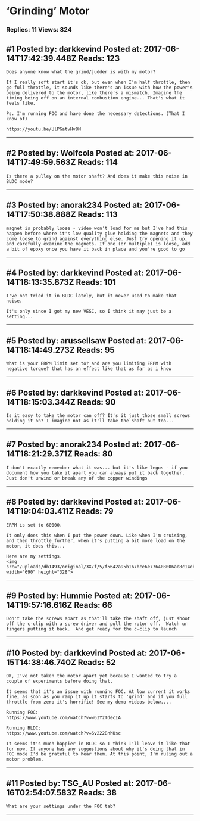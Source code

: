 # &lsquo;Grinding&rsquo; Motor

### Replies: 11 Views: 824

## \#1 Posted by: darkkevind Posted at: 2017-06-14T17:42:39.448Z Reads: 123

```
Does anyone know what the grind/judder is with my motor?

If I really soft start it's ok, but even when I'm half throttle, then go full throttle, it sounds like there's an issue with how the power's being delivered to the motor, like there's a mismatch. Imagine the timing being off on an internal combustion engine... That's what it feels like.

Ps. I'm running FOC and have done the necessary detections. (That I know of)

https://youtu.be/UlPGatvHv8M
```

---
## \#2 Posted by: Wolfcola Posted at: 2017-06-14T17:49:59.563Z Reads: 114

```
Is there a pulley on the motor shaft? And does it make this noise in BLDC mode?
```

---
## \#3 Posted by: anorak234 Posted at: 2017-06-14T17:50:38.888Z Reads: 113

```
magnet is probably loose - video won't load for me but I've had this happen before where it's low quality glue holding the magnets and they come loose to grind against everything else. Just try opening it up, and carefully examine the magnets. If one (or multiple) is loose, add a bit of epoxy once you have it back in place and you're good to go
```

---
## \#4 Posted by: darkkevind Posted at: 2017-06-14T18:13:35.873Z Reads: 101

```
I've not tried it in BLDC lately, but it never used to make that noise.

It's only since I got my new VESC, so I think it may just be a setting...
```

---
## \#5 Posted by: arussellsaw Posted at: 2017-06-14T18:14:49.273Z Reads: 95

```
What is your ERPM limit set to? and are you limiting ERPM with negative torque? that has an effect like that as far as i know
```

---
## \#6 Posted by: darkkevind Posted at: 2017-06-14T18:15:03.344Z Reads: 90

```
Is it easy to take the motor can off? It's it just those small screws holding it on? I imagine not as it'll take the shaft out too...
```

---
## \#7 Posted by: anorak234 Posted at: 2017-06-14T18:21:29.371Z Reads: 80

```
I don't exactly remember what it was... but it's like legos - if you document how you take it apart you can always put it back together. Just don't unwind or break any of the copper windings
```

---
## \#8 Posted by: darkkevind Posted at: 2017-06-14T19:04:03.411Z Reads: 79

```
ERPM is set to 60000.

It only does this when I put the power down. Like when I'm cruising, and then throttle further, when it's putting a bit more load on the motor, it does this...

Here are my settings.
<img src="/uploads/db1493/original/3X/f/5/f5642a95b167bce6e776408006ae8c14cbbbc1e6.PNG" width="690" height="328">
```

---
## \#9 Posted by: Hummie Posted at: 2017-06-14T19:57:16.616Z Reads: 66

```
Don't take the screws apart as that'll take the shaft off, just shoot off the c-clip with a screw driver and pull the rotor off.  Watch ur fingers putting it back.  And get ready for the c-clip to launch
```

---
## \#10 Posted by: darkkevind Posted at: 2017-06-15T14:38:46.740Z Reads: 52

```
OK, I've not taken the motor apart yet because I wanted to try a couple of experiments before doing that.

It seems that it's an issue with running FOC. At low current it works fine, as soon as you ramp it up it starts to 'grind' and if you full throttle from zero it's horrific! See my demo videos below....

Running FOC:
https://www.youtube.com/watch?v=w6IYzTdecIA

Running BLDC:
https://www.youtube.com/watch?v=6v222BnhUsc

It seems it's much happier in BLDC so I think I'll leave it like that for now. If anyone has any suggestions about why it's doing that in FOC mode I'd be grateful to hear them. At this point, I'm ruling out a motor problem.
```

---
## \#11 Posted by: TSG_AU Posted at: 2017-06-16T02:54:07.583Z Reads: 38

```
What are your settings under the FOC tab?
```

---
